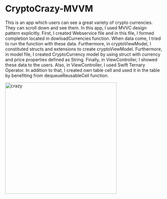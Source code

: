 # CryptoCrazy-MVVM
This is an app which users can see a great variety of crypto currencies. They can scroll down and see them. In this app, I used MVVC design pattern explicitly. First, I created Webservice file and in this file, I formed completion located in dowloadCurrencies function. When data come, I tried to run the function with these data. Furthermore, in cryptoViewModel, I constituted structs and extensions to create cryptoViewModel. Furthermore, in model file, I created CryptoCurrency model by using struct with currency and price properties defined as String. Finally, in ViewController, I showed these data to the users. Also, in ViewController, I used Swift Ternary Operator. In addition to that, I created own table cell and used it in the table by benefiting from dequeueReusableCell function.

<img width="357" alt="crazy" src="https://user-images.githubusercontent.com/92036779/193443618-9886f804-3768-4260-9d5b-81751ae82f49.png">
